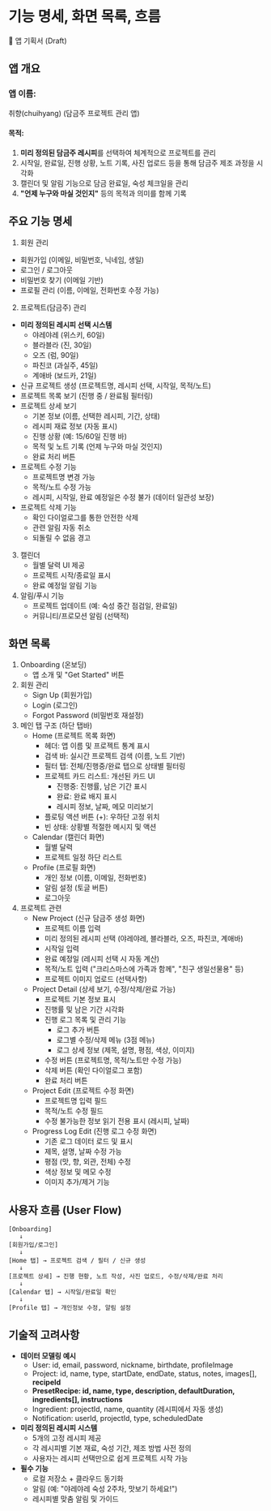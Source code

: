 # 기능 명세, 화면 목록, 흐름

📱 앱 기획서 (Draft)
## 앱 개요

### 앱 이름: 
취향(chuihyang) (담금주 프로젝트 관리 앱)
#### 목적:
1. **미리 정의된 담금주 레시피**를 선택하여 체계적으로 프로젝트를 관리
2. 시작일, 완료일, 진행 상황, 노트 기록, 사진 업로드 등을 통해 담금주 제조 과정을 시각화
3. 캘린더 및 알림 기능으로 담금 완료일, 숙성 체크일을 관리
4. **"언제 누구와 마실 것인지"** 등의 목적과 의미를 함께 기록


## 주요 기능 명세

1. 회원 관리
  - 회원가입 (이메일, 비밀번호, 닉네임, 생일)
  - 로그인 / 로그아웃
  - 비밀번호 찾기 (이메일 기반)
  - 프로필 관리 (이름, 이메일, 전화번호 수정 가능)
2. 프로젝트(담금주) 관리
  - **미리 정의된 레시피 선택 시스템**
     - 야레야레 (위스키, 60일)
     - 블라블라 (진, 30일) 
     - 오즈 (럼, 90일)
     - 파친코 (과실주, 45일)
     - 계애바 (보드카, 21일)
  - 신규 프로젝트 생성 (프로젝트명, 레시피 선택, 시작일, 목적/노트)
  - 프로젝트 목록 보기 (진행 중 / 완료됨 필터링)
  - 프로젝트 상세 보기
     - 기본 정보 (이름, 선택한 레시피, 기간, 상태)
     - 레시피 재료 정보 (자동 표시)
     - 진행 상황 (예: 15/60일 진행 바)
     - 목적 및 노트 기록 (언제 누구와 마실 것인지)
     - 완료 처리 버튼
  - 프로젝트 수정 기능
     - 프로젝트명 변경 가능
     - 목적/노트 수정 가능
     - 레시피, 시작일, 완료 예정일은 수정 불가 (데이터 일관성 보장)
  - 프로젝트 삭제 기능
     - 확인 다이얼로그를 통한 안전한 삭제
     - 관련 알림 자동 취소
     - 되돌릴 수 없음 경고
3. 캘린더
   - 월별 달력 UI 제공
   - 프로젝트 시작/종료일 표시
   - 완료 예정일 알림 기능
4. 알림/푸시 기능
   - 프로젝트 업데이트 (예: 숙성 중간 점검일, 완료일)
   - 커뮤니티/프로모션 알림 (선택적)

## 화면 목록
1. Onboarding (온보딩)
   - 앱 소개 및 "Get Started" 버튼
2. 회원 관리
   - Sign Up (회원가입)
   - Login (로그인)
   - Forgot Password (비밀번호 재설정)
3. 메인 탭 구조 (하단 탭바)
   - Home (프로젝트 목록 화면)
      - 헤더: 앱 이름 및 프로젝트 통계 표시
      - 검색 바: 실시간 프로젝트 검색 (이름, 노트 기반)
      - 필터 탭: 전체/진행중/완료 탭으로 상태별 필터링
      - 프로젝트 카드 리스트: 개선된 카드 UI
        - 진행중: 진행률, 남은 기간 표시
        - 완료: 완료 배지 표시
        - 레시피 정보, 날짜, 메모 미리보기
      - 플로팅 액션 버튼 (+): 우하단 고정 위치
      - 빈 상태: 상황별 적절한 메시지 및 액션
   - Calendar (캘린더 화면)
      - 월별 달력
      - 프로젝트 일정 하단 리스트
   - Profile (프로필 화면)
      - 개인 정보 (이름, 이메일, 전화번호)
      - 알림 설정 (토글 버튼)
      - 로그아웃
4. 프로젝트 관련
   - New Project (신규 담금주 생성 화면)
      - 프로젝트 이름 입력
      - 미리 정의된 레시피 선택 (야레야레, 블라블라, 오즈, 파친코, 계애바)
      - 시작일 입력
      - 완료 예정일 (레시피 선택 시 자동 계산)
      - 목적/노트 입력 ("크리스마스에 가족과 함께", "친구 생일선물용" 등)
      - 프로젝트 이미지 업로드 (선택사항)
   - Project Detail (상세 보기, 수정/삭제/완료 가능)
      - 프로젝트 기본 정보 표시
      - 진행률 및 남은 기간 시각화
      - 진행 로그 목록 및 관리 기능
        - 로그 추가 버튼
        - 로그별 수정/삭제 메뉴 (3점 메뉴)
        - 로그 상세 정보 (제목, 설명, 평점, 색상, 이미지)
      - 수정 버튼 (프로젝트명, 목적/노트만 수정 가능)
      - 삭제 버튼 (확인 다이얼로그 포함)
      - 완료 처리 버튼
   - Project Edit (프로젝트 수정 화면)
      - 프로젝트명 입력 필드
      - 목적/노트 수정 필드
      - 수정 불가능한 정보 읽기 전용 표시 (레시피, 날짜)
   - Progress Log Edit (진행 로그 수정 화면)
      - 기존 로그 데이터 로드 및 표시
      - 제목, 설명, 날짜 수정 가능
      - 평점 (맛, 향, 외관, 전체) 수정
      - 색상 정보 및 메모 수정
      - 이미지 추가/제거 기능


## 사용자 흐름 (User Flow)
```
[Onboarding] 
   ↓
[회원가입/로그인] 
   ↓
[Home 탭] → 프로젝트 검색 / 필터 / 신규 생성
   ↓
[프로젝트 상세] → 진행 현황, 노트 작성, 사진 업로드, 수정/삭제/완료 처리
   ↓
[Calendar 탭] → 시작일/완료일 확인
   ↓
[Profile 탭] → 개인정보 수정, 알림 설정
```

## 기술적 고려사항
- **데이터 모델링 예시**
   - User: id, email, password, nickname, birthdate, profileImage
   - Project: id, name, type, startDate, endDate, status, notes, images[], **recipeId**
   - **PresetRecipe: id, name, type, description, defaultDuration, ingredients[], instructions**
   - Ingredient: projectId, name, quantity (레시피에서 자동 생성)
   - Notification: userId, projectId, type, scheduledDate
- **미리 정의된 레시피 시스템**
   - 5개의 고정 레시피 제공
   - 각 레시피별 기본 재료, 숙성 기간, 제조 방법 사전 정의
   - 사용자는 레시피 선택만으로 쉽게 프로젝트 시작 가능
- **필수 기능**
   - 로컬 저장소 + 클라우드 동기화
   - 알림 (예: "야레야레 숙성 2주차, 맛보기 하세요!")
   - 레시피별 맞춤 알림 및 가이드
